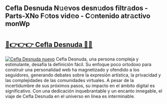 ## Cefla Desnuda N𝚞𝚎vos desn𝚞dos filtr𝚊dos - Parts-XNo F𝚘tos vid𝚎o - C𝚘ntenido atr𝚊ctivo monWp

# <h2><a href="http://mb4s2x.tromn.icu/?c=Cefla+Desnuda">🔗👉👉👉 Cefla Desnuda 🔗🔗</a></h2>

[![Cefla Desnuda nuevo](https://i.imgur.com/pEAQMta.gif)](http://mb4s2x.tromn.icu/?c=Cefla+Desnuda)
Cefla Desnuda, una persona compleja y estimulante, desafía la definición fácil. Su enfoque poco ortodoxo para construir una personalidad web ha magnetizado y ofendido a los seguidores, generando debates sobre la expresión artística, la privacidad y las complejidades de las comunidades virtuales. A pesar de la incertidumbre de sus próximos pasos, su impacto en el ámbito digital es significativo. Con una dedicación inquebrantable y un encanto innegable, el viaje de Cefla Desnuda en el universo en línea es interminable.
